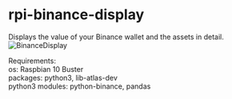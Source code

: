 # rpi-binance-display
Displays the value of your Binance wallet and the assets in detail.
![BinanceDisplay](https://user-images.githubusercontent.com/84155543/118363960-ecf2f780-b596-11eb-8271-075369050098.jpg)

Requirements:     
   os: Raspbian 10 Buster   
   packages: python3, lib-atlas-dev   
   python3 modules: python-binance, pandas   

